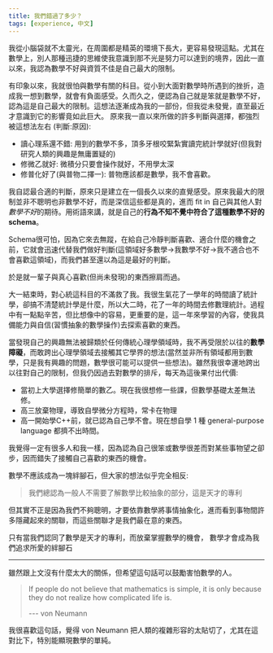 ```yaml
---
title: 我們錯過了多少？
tags: [experience, 中文]
---
```


我從小腦袋就不太靈光，在周圍都是精英的環境下長大，更容易發現這點。尤其在數學上，別人那種迅捷的思維使我意識到那不光是努力可以達到的境界，因此一直以來，我認為數學不好與資質不佳是自己最大的限制。
<!--more-->


有印象以來，我就很怕與數學有關的科目。從小到大面對數學時所遇到的挫折，造成我一想到數學，就會有負面感受。久而久之，便認為自己就是笨就是數學不好，認為這是自己最大的限制。這想法逐漸成為我的一部份，但我從未發覺，直至最近才意識到它的影響竟如此巨大。
原來我一直以來所做的許多判斷與選擇，都強烈被這想法左右
(判斷:原因):
* 讀心理系還不錯: 用到的數學不多，頂多牙根咬緊紮實讀完統計學就好(但我對研究人類的興趣是無庸置疑的)
* 修微乙就好: 微積分只要會操作就好，不用學太深
* 修普化好了(與普物二擇一): 普物應該都是數學，我不會喜歡。

我自認最合適的判斷，原來只是建立在一個長久以來的直覺感受。原來我最大的限制並非不聰明也非數學不好，而是深信這些都是真的，進而 fit in 自己與其他人對*數學不好*的期待。用術語來講，就是自己的**行為不知不覺中符合了這種數學不好的 schema**。

Schema很可怕，因為它來去無蹤，在給自己冷靜判斷喜歡、適合什麼的機會之前，它就會迅速代替我們做好判斷(這領域好多數學→我數學不好→我不適合也不會喜歡這領域)，而我們甚至還以為這是最好的判斷。

於是就一輩子與真心喜歡(但尚未發現)的東西擦肩而過。


大一結束時，對心統這科目的不滿救了我。我很生氣花了一學年的時間讀了統計學，卻搞不清楚統計學是什麼，所以大二時，花了一年的時間去修數理統計。過程中有一點點辛苦，但比想像中的容易，更重要的是，這一年來學習的內容，使我具備能力與自信(習慣抽象的數學操作)去探索喜歡的東西。

當發現自己的興趣無法被歸類於任何傳統心理學領域時，我不再受限於以往的**數學障礙**，而敢跨出心理學領域去接觸其它學界的想法(當然並非所有領域都用到數學，只是我有興趣的問題，數學很可能可以提供一些想法)。雖然我很幸運地跨出以往對自己的限制，但我仍因過去對數學的排斥，每天為這後果付出代價:
* 當初上大學選擇修簡單的數乙。現在我很想修一些課，但數學基礎太差無法修。
* 高三放棄物理，導致自學微分方程時，常卡在物理
* 高一開始學C++前，就已認為自己學不會。現在想自學 1 種 general-purpose language 都擠不出時間。


我覺得一定有很多人和我一樣，因為認為自己很笨或數學很差而對某些事物望之卻步，因而錯失了接觸自己喜歡的東西的機會。

數學不應該成為一塊絆腳石，但大家的想法似乎完全相反:
> 我們總認為一般人不需要了解數學比較抽象的部分，這是天才的專利

但其實不正是因為我們不夠聰明，才要依靠數學將事情抽象化，進而看到事物間許多隱藏起來的關聯，而這些關聯才是我們最在意的東西。

只有當我們認同了數學是天才的專利，而放棄掌握數學的機會，
數學才會成為我們追求所愛的絆腳石


--------

雖然跟上文沒有什麼太大的關係，但希望這句話可以鼓勵害怕數學的人。


> If people do not believe that mathematics is simple, it is only because they do not realize how complicated life is.
> 
> --- von Neumann

我很喜歡這句話，覺得 von Neumann 把人類的複雜形容的太貼切了，尤其在這對比下，特別能顯現數學的單純。

